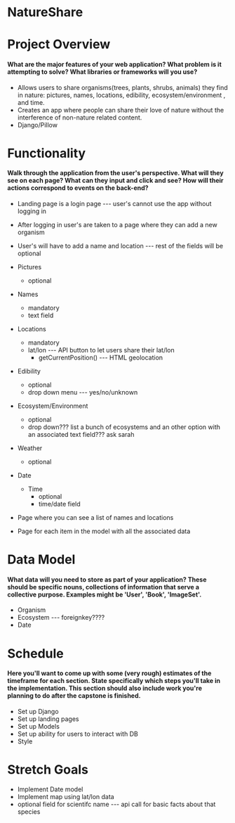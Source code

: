 # NatureShare

# Project Overview
#### What are the major features of your web application? What problem is it attempting to solve? What libraries or frameworks will you use?
* Allows users to share organisms(trees, plants, shrubs, animals) they find in nature: pictures, names, locations, edibility, ecosystem/environment , and time.
* Creates an app where people can share their love of nature without the interference of non-nature related content.
* Django/Pillow

# Functionality
#### Walk through the application from the user's perspective. What will they see on each page? What can they input and click and see? How will their actions correspond to events on the back-end?
* Landing page is a login page --- user's cannot use the app without logging in
* After logging in user's are taken to a page where they can add a new organism
* User's will have to add a name and location --- rest of the fields will be optional
* Pictures
    * optional
* Names
    * mandatory
    * text field
* Locations
    * mandatory
    * lat/lon --- API button to let users share their lat/lon
        * getCurrentPosition() --- HTML geolocation
* Edibility
    * optional
    * drop down menu --- yes/no/unknown
* Ecosystem/Environment
    * optional
    * drop down??? list a bunch of ecosystems and an other option with an associated text field??? ask sarah

* Weather
    * optional

* Date
    * Time
        * optional
        * time/date field

* Page where you can see a list of names and locations
* Page for each item in the model with all the associated data



# Data Model
#### What data will you need to store as part of your application? These should be specific nouns, collections of information that serve a collective purpose. Examples might be 'User', 'Book', 'ImageSet'.
* Organism
* Ecosystem --- foreignkey????
* Date

# Schedule
#### Here you'll want to come up with some (very rough) estimates of the timeframe for each section. State specifically which steps you'll take in the implementation. This section should also include work you're planning to do after the capstone is finished.
* Set up Django
* Set up landing pages
* Set up Models
* Set up ability for users to interact with DB
* Style

# Stretch Goals
* Implement Date model
* Implement map using lat/lon data
* optional field for scientifc name --- api call for basic facts about that species